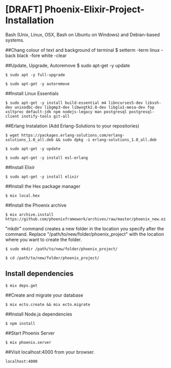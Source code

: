 # [DRAFT] Phoenix-Elixir-Project-Installation

Bash (Unix, Linux, OSX, Bash on Ubuntu on Windows) and Debian-based systems.

##Chang colour of text and background of terminal
    $ setterm -term linux -back black -fore white -clear
    
##Update, Upgrade, Autoremove
    $ sudo apt-get -y update

    $ sudo apt -y full-upgrade

    $ sudo apt-get -y autoremove

##Install Linux Essentials

    $ sudo apt-get -y install build-essential m4 libncurses5-dev libssh-dev unixodbc-dev libgmp3-dev libwxgtk2.8-dev libglu1-mesa-dev fop xsltproc default-jdk npm nodejs-legacy man postgresql postgresql-client inotify-tools git-all

##Erlang Instalation (Add Erlang-Solutions to your repositories)

    $ wget https://packages.erlang-solutions.com/erlang-solutions_1.0_all.deb && sudo dpkg -i erlang-solutions_1.0_all.deb

    $ sudo apt-get -y update

    $ sudo apt-get -y install esl-erlang

##Install Elixir

    $ sudo apt-get -y install elixir

##Install the Hex package manager

    $ mix local.hex

##Install the Phoenix archive

    $ mix archive.install https://github.com/phoenixframework/archives/raw/master/phoenix_new.ez

"mkdir" command creates a new folder in the location you specify after the command. Replace "/path/to/new/folder/phoenix_project" with the location where you want to create the folder.

    $ sudo mkdir /path/to/new/folder/phoenix_project/

    $ cd /path/to/new/folder/phoenix_project/

## Install dependencies

    $ mix deps.get

##Create and migrate your database

    $ mix ecto.create && mix ecto.migrate

##Install Node.js dependencies

    $ npm install

##Start Phoenix Server

    $ mix phoenix.server

##Visit localhost:4000 from your browser.

    localhost:4000
